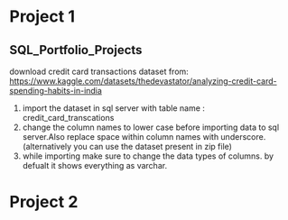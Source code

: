 # Project 1
## SQL_Portfolio_Projects
download credit card transactions dataset from: https://www.kaggle.com/datasets/thedevastator/analyzing-credit-card-spending-habits-in-india  
1. import the dataset in sql server with table name : credit_card_transcations  
2. change the column names to lower case before importing data to sql server.Also replace space within column names with underscore.
(alternatively you can use the dataset present in zip file)  
3. while importing make sure to change the data types of columns. by defualt it shows everything as varchar.


# Project 2
